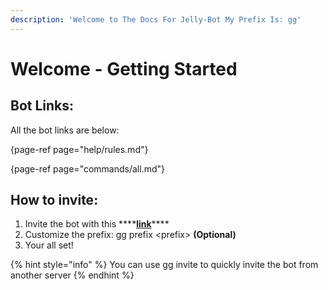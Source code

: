 ```yaml
---
description: 'Welcome to The Docs For Jelly-Bot My Prefix Is: gg'
---
```


# Welcome - Getting Started

## Bot Links:

All the bot links are below: 

{page-ref page="help/rules.md"}

{page-ref page="commands/all.md"}



## How to invite:

1. Invite the bot with this ****[**link**](https://discord.com/invite/ukRkRKnGb9)\*\*\*\*
2. Customize the prefix: gg prefix &lt;prefix&gt; **\(Optional\)**
3. Your all set!

{% hint style="info" %}
 You can use gg invite to quickly invite the bot from another server
{% endhint %}





